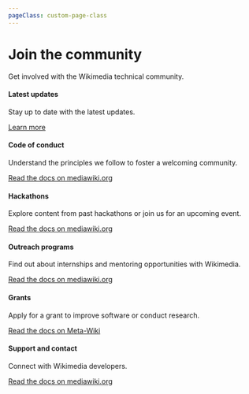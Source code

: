 ```yaml
---
pageClass: custom-page-class
---
```


# Join the community

Get involved with the Wikimedia technical community.

<div class="contentsection">

<div class="contentbox">
<h4>Latest updates</h4>
<div>
<p>Stay up to date with the latest updates.</p>
<p><a href="updates">Learn more</a></p>
</div></div>

<div class="contentbox">
<h4>Code of conduct</h4>
<div>
<p>Understand the principles we follow to foster a welcoming community.</p>
<p><a href="https://www.mediawiki.org/wiki/Special:MyLanguage/Code_of_Conduct" target="_blank" rel="noopener noreferrer">Read the docs on mediawiki.org</a></p>
</div></div>

<div class="contentbox">
<h4>Hackathons</h4>
<div>
<p>Explore content from past hackathons or join us for an upcoming event.</p>
<p><a href="https://www.mediawiki.org/wiki/Special:MyLanguage/Hackathons" target="_blank" rel="noopener noreferrer">Read the docs on mediawiki.org</a></p>
</div></div>

<div class="contentbox">
<h4>Outreach programs</h4>
<div>
<p>Find out about internships and mentoring opportunities with Wikimedia.</p>
<p><a href="https://www.mediawiki.org/wiki/Special:MyLanguage/Outreach_programs" target="_blank" rel="noopener noreferrer">Read the docs on mediawiki.org</a></p>
</div></div>

<div class="contentbox">
<h4>Grants</h4>
<div>
<p>Apply for a grant to improve software or conduct research.</p>
<p><a href="https://meta.wikimedia.org/wiki/Special:MyLanguage/Grants:Start" target="_blank" rel="noopener noreferrer">Read the docs on Meta-Wiki</a></p>
</div></div>

<div class="contentbox">
<h4>Support and contact</h4>
<div>
<p>Connect with Wikimedia developers.</p>
<p><a href="https://www.mediawiki.org/wiki/Special:MyLanguage/Communication" target="_blank" rel="noopener noreferrer">Read the docs on mediawiki.org</a></p>
</div></div>

</div>
